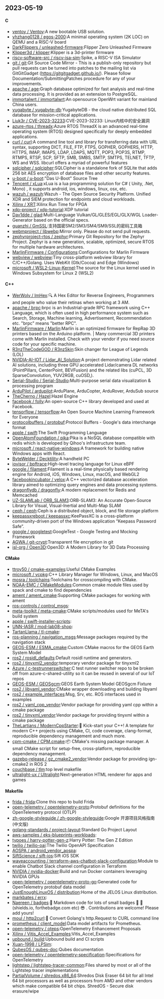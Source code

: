 ## 2023-05-19

#### C
* [ventoy / Ventoy](https://github.com/ventoy/Ventoy):A new bootable USB solution.
* [yhzhang0128 / egos-2000](https://github.com/yhzhang0128/egos-2000):A minimal operating system (2K LOC) on QEMU and a RISC-V board
* [DarkFlippers / unleashed-firmware](https://github.com/DarkFlippers/unleashed-firmware):Flipper Zero Unleashed Firmware
* [Klipper3d / klipper](https://github.com/Klipper3d/klipper):Klipper is a 3d-printer firmware
* [riscv-software-src / riscv-isa-sim](https://github.com/riscv-software-src/riscv-isa-sim):Spike, a RISC-V ISA Simulator
* [git / git](https://github.com/git/git):Git Source Code Mirror - This is a publish-only repository but pull requests can be turned into patches to the mailing list via GitGitGadget (https://gitgitgadget.github.io/). Please follow Documentation/SubmittingPatches procedure for any of your improvements.
* [apache / age](https://github.com/apache/age):Graph database optimized for fast analysis and real-time data processing. It is provided as an extension to PostgreSQL.
* [immortalwrt / immortalwrt](https://github.com/immortalwrt/immortalwrt):An opensource OpenWrt variant for mainland China users.
* [yugabyte / yugabyte-db](https://github.com/yugabyte/yugabyte-db):YugabyteDB - the cloud native distributed SQL database for mission-critical applications.
* [Liuk3r / CVE-2023-32233](https://github.com/Liuk3r/CVE-2023-32233):CVE-2023-32233: Linux内核中的安全漏洞
* [azure-rtos / threadx](https://github.com/azure-rtos/threadx):Azure RTOS ThreadX is an advanced real-time operating system (RTOS) designed specifically for deeply embedded applications.
* [curl / curl](https://github.com/curl/curl):A command line tool and library for transferring data with URL syntax, supporting DICT, FILE, FTP, FTPS, GOPHER, GOPHERS, HTTP, HTTPS, IMAP, IMAPS, LDAP, LDAPS, MQTT, POP3, POP3S, RTMP, RTMPS, RTSP, SCP, SFTP, SMB, SMBS, SMTP, SMTPS, TELNET, TFTP, WS and WSS. libcurl offers a myriad of powerful features
* [sqlcipher / sqlcipher](https://github.com/sqlcipher/sqlcipher):SQLCipher is a standalone fork of SQLite that adds 256 bit AES encryption of database files and other security features.
* [u-boot / u-boot](https://github.com/u-boot/u-boot):"Das U-Boot" Source Tree
* [Tencent / xLua](https://github.com/Tencent/xLua):xLua is a lua programming solution for C# ( Unity, .Net, Mono) , it supports android, ios, windows, linux, osx, etc.
* [wazuh / wazuh](https://github.com/wazuh/wazuh):Wazuh - The Open Source Security Platform. Unified XDR and SIEM protection for endpoints and cloud workloads.
* [Xilinx / XRT](https://github.com/Xilinx/XRT):Xilinx Run Time for FPGA
* [xdp-project / xdp-tutorial](https://github.com/xdp-project/xdp-tutorial):XDP tutorial
* [Dav1dde / glad](https://github.com/Dav1dde/glad):Multi-Language Vulkan/GL/GLES/EGL/GLX/WGL Loader-Generator based on the official specs.
* [guanzhi / GmSSL](https://github.com/guanzhi/GmSSL):支持国密SM2/SM3/SM4/SM9/SSL的密码工具箱
* [webmproject / libwebp](https://github.com/webmproject/libwebp):Mirror only. Please do not send pull requests.
* [zephyrproject-rtos / zephyr](https://github.com/zephyrproject-rtos/zephyr):Primary Git Repository for the Zephyr Project. Zephyr is a new generation, scalable, optimized, secure RTOS for multiple hardware architectures.
* [MarlinFirmware / Configurations](https://github.com/MarlinFirmware/Configurations):Configurations for Marlin Firmware
* [webview / webview](https://github.com/webview/webview):Tiny cross-platform webview library for C/C++/Golang. Uses WebKit (Gtk/Cocoa) and Edge (Windows)
* [microsoft / WSL2-Linux-Kernel](https://github.com/microsoft/WSL2-Linux-Kernel):The source for the Linux kernel used in Windows Subsystem for Linux 2 (WSL2)

#### C++
* [WerWolv / ImHex](https://github.com/WerWolv/ImHex):🔍
A Hex Editor for Reverse Engineers, Programmers and people who value their retinas when working at 3 AM.
* [apache / brpc](https://github.com/apache/brpc):brpc is an Industrial-grade RPC framework using C++ Language, which is often used in high performance system such as Search, Storage, Machine learning, Advertisement, Recommendation etc. "brpc" means "better RPC".
* [MarlinFirmware / Marlin](https://github.com/MarlinFirmware/Marlin):Marlin is an optimized firmware for RepRap 3D printers based on the Arduino platform. | Many commercial 3D printers come with Marlin installed. Check with your vendor if you need source code for your specific machine.
* [R3nzTheCodeGOD / R3nzSkin](https://github.com/R3nzTheCodeGOD/R3nzSkin):Skin changer for League of Legends (LOL)
* [NVIDIA-AI-IOT / Lidar_AI_Solution](https://github.com/NVIDIA-AI-IOT/Lidar_AI_Solution):A project demonstrating Lidar related AI solutions, including three GPU accelerated Lidar/camera DL networks (PointPillars, CenterPoint, BEVFusion) and the related libs (cuPCL, 3D SparseConvolution, YUV2RGB, cuOSD,).
* [Serial-Studio / Serial-Studio](https://github.com/Serial-Studio/Serial-Studio):Multi-purpose serial data visualization & processing program
* [ArduPilot / ardupilot](https://github.com/ArduPilot/ardupilot):ArduPlane, ArduCopter, ArduRover, ArduSub source
* [TheCherno / Hazel](https://github.com/TheCherno/Hazel):Hazel Engine
* [facebook / folly](https://github.com/facebook/folly):An open-source C++ library developed and used at Facebook.
* [tensorflow / tensorflow](https://github.com/tensorflow/tensorflow):An Open Source Machine Learning Framework for Everyone
* [protocolbuffers / protobuf](https://github.com/protocolbuffers/protobuf):Protocol Buffers - Google's data interchange format
* [apple / swift](https://github.com/apple/swift):The Swift Programming Language
* [OpenAtomFoundation / pika](https://github.com/OpenAtomFoundation/pika):Pika is a NoSQL database compatible with redis which is developed by Qihoo's infrastructure team.
* [microsoft / react-native-windows](https://github.com/microsoft/react-native-windows):A framework for building native Windows apps with React.
* [ByteWelder / Decktility](https://github.com/ByteWelder/Decktility):A handheld PC
* [iovisor / bpftrace](https://github.com/iovisor/bpftrace):High-level tracing language for Linux eBPF
* [google / filament](https://github.com/google/filament):Filament is a real-time physically based rendering engine for Android, iOS, Windows, Linux, macOS, and WebGL2
* [facebookincubator / velox](https://github.com/facebookincubator/velox):A C++ vectorized database acceleration library aimed to optimizing query engines and data processing systems.
* [dragonflydb / dragonfly](https://github.com/dragonflydb/dragonfly):A modern replacement for Redis and Memcached
* [UZ-SLAMLab / ORB_SLAM3](https://github.com/UZ-SLAMLab/ORB_SLAM3):ORB-SLAM3: An Accurate Open-Source Library for Visual, Visual-Inertial and Multi-Map SLAM
* [ceph / ceph](https://github.com/ceph/ceph):Ceph is a distributed object, block, and file storage platform
* [keepassxreboot / keepassxc](https://github.com/keepassxreboot/keepassxc):KeePassXC is a cross-platform community-driven port of the Windows application “Keepass Password Safe”.
* [google / googletest](https://github.com/google/googletest):GoogleTest - Google Testing and Mocking Framework
* [AGWA / git-crypt](https://github.com/AGWA/git-crypt):Transparent file encryption in git
* [isl-org / Open3D](https://github.com/isl-org/Open3D):Open3D: A Modern Library for 3D Data Processing

#### CMake
* [ttroy50 / cmake-examples](https://github.com/ttroy50/cmake-examples):Useful CMake Examples
* [microsoft / vcpkg](https://github.com/microsoft/vcpkg):C++ Library Manager for Windows, Linux, and MacOS
* [mosra / toolchains](https://github.com/mosra/toolchains):Toolchains for crosscompiling with CMake.
* [NOAA-EMC / CMakeModules](https://github.com/NOAA-EMC/CMakeModules):Common cmake module files used by spack and cmake to find dependencies
* [ament / ament_cmake](https://github.com/ament/ament_cmake):Supporting CMake packages for working with ament
* [ros-controls / control_msgs](https://github.com/ros-controls/control_msgs):
* [meta-toolkit / meta-cmake](https://github.com/meta-toolkit/meta-cmake):CMake scripts/modules used for MeTA's build system
* [apple / swift-installer-scripts](https://github.com/apple/swift-installer-scripts):
* [UNN-IASR / mod-lab08-shop](https://github.com/UNN-IASR/mod-lab08-shop):
* [TartanLlama / tl-cmake](https://github.com/TartanLlama/tl-cmake):
* [ros-planning / navigation_msgs](https://github.com/ros-planning/navigation_msgs):Message packages required by the navigation stack
* [GEOS-ESM / ESMA_cmake](https://github.com/GEOS-ESM/ESMA_cmake):Custom CMake macros for the GEOS Earth System Model
* [ros2 / rosidl_defaults](https://github.com/ros2/rosidl_defaults):Default rosidl runtime and generators.
* [ros2 / tinyxml2_vendor](https://github.com/ros2/tinyxml2_vendor):temporary vendor package for tinyxml2
* [Azure / c-testrunnerswitcher](https://github.com/Azure/c-testrunnerswitcher):C test runner switcher repo to be broken off from azure-c-shared-utility so it can be reused in several of our IoT repos
* [GEOS-ESM / GEOSgcm](https://github.com/GEOS-ESM/GEOSgcm):GEOS Earth System Model GEOSgcm Fixture
* [ros2 / libyaml_vendor](https://github.com/ros2/libyaml_vendor):CMake wrapper downloading and building libyaml
* [ros2 / example_interfaces](https://github.com/ros2/example_interfaces):Msg, Srv, etc. ROS interfaces used in examples
* [ros2 / yaml_cpp_vendor](https://github.com/ros2/yaml_cpp_vendor):Vendor package for providing yaml cpp within a cmake package
* [ros2 / tinyxml_vendor](https://github.com/ros2/tinyxml_vendor):Vendor package for providing tinyxml within a cmake package
* [TheLartians / ModernCppStarter](https://github.com/TheLartians/ModernCppStarter):🚀
Kick-start your C++! A template for modern C++ projects using CMake, CI, code coverage, clang-format, reproducible dependency management and much more.
* [cpm-cmake / CPM.cmake](https://github.com/cpm-cmake/CPM.cmake):📦
CMake's missing package manager. A small CMake script for setup-free, cross-platform, reproducible dependency management.
* [gazebo-release / gz_cmake2_vendor](https://github.com/gazebo-release/gz_cmake2_vendor):Vendor package for providing ign-cmake2 in ROS 2
* [couchbase / tlm](https://github.com/couchbase/tlm):top level makefile
* [ultralight-ux / Ultralight](https://github.com/ultralight-ux/Ultralight):Next-generation HTML renderer for apps and games

#### Makefile
* [frida / frida](https://github.com/frida/frida):Clone this repo to build Frida
* [open-telemetry / opentelemetry-proto](https://github.com/open-telemetry/opentelemetry-proto):Protobuf definitions for the OpenTelemetry protocol (OTLP)
* [zh-google-styleguide / zh-google-styleguide](https://github.com/zh-google-styleguide/zh-google-styleguide):Google 开源项目风格指南 (中文版)
* [golang-standards / project-layout](https://github.com/golang-standards/project-layout):Standard Go Project Layout
* [aws-samples / eks-blueprints-workloads](https://github.com/aws-samples/eks-blueprints-workloads):
* [typoes / harry-potter-gen-z](https://github.com/typoes/harry-potter-gen-z):Harry Potter: The Gen Z Edition
* [twilio / twilio-oai](https://github.com/twilio/twilio-oai):The Twilio OpenAPI Specification
* [AOSPA / android_vendor_aospa](https://github.com/AOSPA/android_vendor_aospa):
* [SiftScience / sift-ios](https://github.com/SiftScience/sift-ios):Sift iOS SDK
* [waveaccounting / terraform-aws-chatbot-slack-configuration](https://github.com/waveaccounting/terraform-aws-chatbot-slack-configuration):Module to enable Chatbot Slack channel configuration in Terraform
* [NVIDIA / nvidia-docker](https://github.com/NVIDIA/nvidia-docker):Build and run Docker containers leveraging NVIDIA GPUs
* [open-telemetry / opentelemetry-proto-go](https://github.com/open-telemetry/opentelemetry-proto-go):Generated code for OpenTelemetry protobuf data model
* [JustEnoughLinuxOS / distribution](https://github.com/JustEnoughLinuxOS/distribution):Home of the JELOS Linux distribution.
* [markbates / errx](https://github.com/markbates/errx):
* [Naereen / badges](https://github.com/Naereen/badges):📝
Markdown code for lots of small badges
🎀
📌
(shields.io, forthebadge.com etc)
😎
. Contributions are welcome! Please add yours!
* [moul / http2curl](https://github.com/moul/http2curl):📐
Convert Golang's http.Request to CURL command line
* [prometheus / client_model](https://github.com/prometheus/client_model):Data model artifacts for Prometheus.
* [open-telemetry / oteps](https://github.com/open-telemetry/oteps):OpenTelemetry Enhancement Proposals
* [Xilinx / Vitis_Accel_Examples](https://github.com/Xilinx/Vitis_Accel_Examples):Vitis_Accel_Examples
* [upbound / build](https://github.com/upbound/build):Upbound build and CI scripts
* [Xuan-1998 / LPSim](https://github.com/Xuan-1998/LPSim):
* [QubesOS / qubes-doc](https://github.com/QubesOS/qubes-doc):Qubes documentation
* [open-telemetry / opentelemetry-specification](https://github.com/open-telemetry/opentelemetry-specification):Specifications for OpenTelemetry
* [lightstep / lightstep-tracer-common](https://github.com/lightstep/lightstep-tracer-common):Files shared by most or all of the Lightstep tracer implementations
* [PartialVolume / shredos.x86_64](https://github.com/PartialVolume/shredos.x86_64):Shredos Disk Eraser 64 bit for all Intel 64 bit processors as well as processors from AMD and other vendors which make compatible 64 bit chips. ShredOS - Secure disk erasure/wipe
